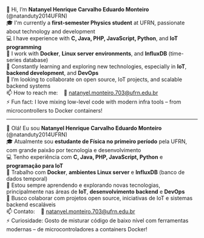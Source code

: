 👋 Hi, I’m **Natanyel Henrique Carvalho Eduardo Monteiro** (@natanduty2014UFRN)  
🎓 I'm currently a **first-semester Physics student** at UFRN, passionate about technology and development  
💻 I have experience with **C, Java, PHP, JavaScript, Python**, and **IoT programming**  
🐳 I work with **Docker**, **Linux server environments**, and **InfluxDB** (time-series database)  
🌱 Constantly learning and exploring new technologies, especially in **IoT**, **backend development**, and **DevOps**  
🤝 I’m looking to collaborate on open source, IoT projects, and scalable backend systems  
📫 How to reach me: &nbsp;&nbsp;&nbsp;📧 [natanyel.monteiro.703@ufrn.edu.br](mailto:natanyel.monteiro.703@ufrn.edu.br)  
⚡ Fun fact: I love mixing low-level code with modern infra tools – from microcontrollers to Docker containers!

---

👋 Olá! Eu sou **Natanyel Henrique Carvalho Eduardo Monteiro** (@natanduty2014UFRN)  
🎓 Atualmente sou **estudante de Física no primeiro período** pela UFRN, com grande paixão por tecnologia e desenvolvimento  
💻 Tenho experiência com **C, Java, PHP, JavaScript, Python** e **programação para IoT**  
🐳 Trabalho com **Docker**, **ambientes Linux server** e **InfluxDB** (banco de dados temporal)  
🌱 Estou sempre aprendendo e explorando novas tecnologias, principalmente nas áreas de **IoT**, **desenvolvimento backend** e **DevOps**  
🤝 Busco colaborar com projetos open source, iniciativas de IoT e sistemas backend escaláveis  
📫 Contato: &nbsp;&nbsp;&nbsp;📧 [natanyel.monteiro.703@ufrn.edu.br](mailto:natanyel.monteiro.703@ufrn.edu.br)  
⚡ Curiosidade: Gosto de misturar código de baixo nível com ferramentas modernas – de microcontroladores a containers Docker!


<!---
natanduty2014UFRN/natanduty2014UFRN is a ✨ special ✨ repository because its `README.md` (this file) appears on your GitHub profile.
You can click the Preview link to take a look at your changes.
--->
